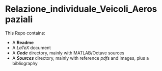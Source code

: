 # Relazione_individuale_Veicoli_Aerospaziali

This Repo contains:

+ A **Readme**
+ A *LaTeX* document
+ A ***Code*** directory, mainly with MATLAB/Octave sources
+ A ***Sources*** directory, mainly with reference *pdf*s and images, plus a bibliography

